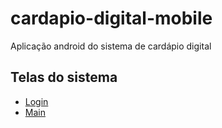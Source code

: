 # cardapio-digital-mobile

Aplicação android do sistema de cardápio digital 


## Telas do sistema

- [Login](doc/login.md)
- [Main](doc/main.md)
